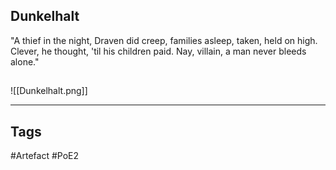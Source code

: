 ## Dunkelhalt
"A thief in the night, Draven did creep,
families asleep, taken, held on high.
Clever, he thought, 'til his children paid.
Nay, villain, a man never bleeds alone."
##
![[Dunkelhalt.png]]

---
## Tags
#Artefact
#PoE2